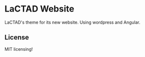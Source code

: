 # LaCTAD Website
LaCTAD's theme for its new website. Using wordpress and Angular.

## License
MIT licensing!
